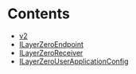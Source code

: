 

# Contents
- [v2](/src\interfaces\external\layerzero\v2)
- [ILayerZeroEndpoint](ILayerZeroEndpoint.sol\interface.ILayerZeroEndpoint.md)
- [ILayerZeroReceiver](ILayerZeroReceiver.sol\interface.ILayerZeroReceiver.md)
- [ILayerZeroUserApplicationConfig](ILayerZeroUserApplicationConfig.sol\interface.ILayerZeroUserApplicationConfig.md)
